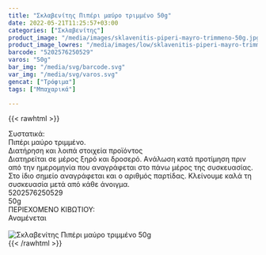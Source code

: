 ```yaml
---
title: "Σκλαβενίτης Πιπέρι μαύρο τριμμένο 50g"
date: 2022-05-21T11:25:57+03:00
categories: ["Σκλαβενίτης"]
product_image: "/media/images/sklavenitis-piperi-mayro-trimmeno-50g.jpg"
product_image_lowres: "/media/images/low/sklavenitis-piperi-mayro-trimmeno-50g.jpg"
barcode: "5202576250529"
varos: "50g"
bar_img: "/media/svg/barcode.svg"
var_img: "/media/svg/varos.svg"
gencat: ["Τρόφιμα"]
tags: ["Μπαχαρικά"]

---
```

{{< rawhtml >}}

<div class="sload592"><div class="product"><div id="sistatika">Συστατικά:</div><div class="alltext">Πιπέρι μαύρο τριμμένο.</div><div id="loipa">Διατήρηση και λοιπά στοιχεία προϊόντος</div><div class="alltext">Διατηρείται σε μέρος ξηρό και δροσερό. Aνάλωση κατά προτίμηση πριν από την ημερομηνία που αναγράφεται στο πάνω μέρος της συσκευασίας. Στο ίδιο σημείο αναγράφεται και ο αριθμός παρτίδας. Κλείνουμε καλά τη συσκευασία μετά από κάθε άνοιγμα.</div><div id="barcode"><div id="barimage1"></div><span id="bartext">5202576250529</span></div><div id="varos"><div id="varosimage1"></div><span id="varostext">50g</span></div><div id="kivotio">ΠΕΡΙΕΧΟΜΕΝΟ ΚΙΒΩΤΙΟΥ:<br>Αναμένεται</div><br><div class="pimg"><img alt="Σκλαβενίτης Πιπέρι μαύρο τριμμένο 50g" title="Σκλαβενίτης Πιπέρι μαύρο τριμμένο 50g" src="/media/images/sklavenitis-piperi-mayro-trimmeno-50g.jpg"></div></div></div>
{{< /rawhtml >}}


